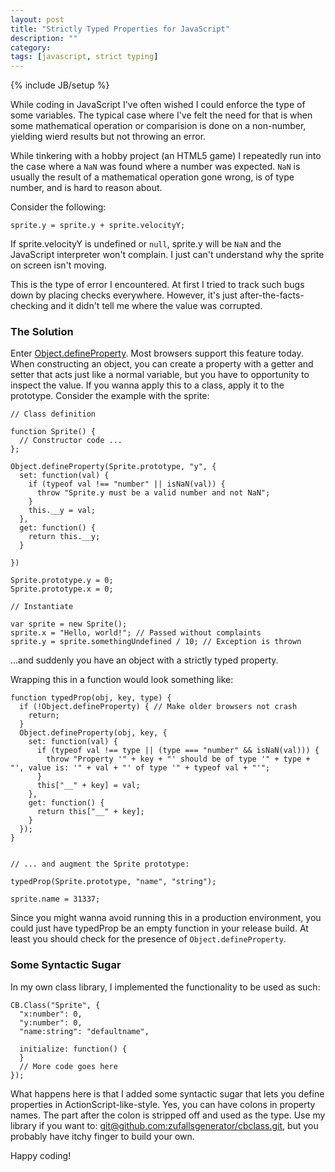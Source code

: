 ```yaml
---
layout: post
title: "Strictly Typed Properties for JavaScript"
description: ""
category: 
tags: [javascript, strict typing]
---
```

{% include JB/setup %}

While coding in JavaScript I've often wished I could enforce the type of some variables.
The typical case where I've felt the need for that is when some mathematical operation or comparision is
done on a non-number, yielding wierd results but not throwing an error.

While tinkering with a hobby project (an HTML5 game) I repeatedly run into the case where
a `NaN` was found where a number was expected. `NaN` is usually the result of a mathematical operation gone wrong,
is of type number, and is hard to reason about.

Consider the following:

    sprite.y = sprite.y + sprite.velocityY;

If sprite.velocityY is undefined or `null`, sprite.y will be `NaN` and the JavaScript interpreter won't complain. I just can't
understand why the sprite on screen isn't moving.

This is the type of error I encountered. At first I tried to track such bugs down by placing
checks everywhere. However, it's just after-the-facts-checking and it didn't tell me where the value was corrupted.

### The Solution

Enter [Object.defineProperty](https://developer.mozilla.org/en-US/docs/Web/JavaScript/Reference/Global_Objects/Object/defineProperty). Most browsers support this feature today. When constructing an object, you can create a property
with a getter and setter that acts just like a normal variable, but you have to opportunity to inspect the value. If you wanna apply this to a class, apply it to the prototype.
Consider the example with the sprite:

    // Class definition

    function Sprite() {
      // Constructor code ...
    };
  
    Object.defineProperty(Sprite.prototype, "y", {
      set: function(val) {
        if (typeof val !== "number" || isNaN(val)) {
          throw "Sprite.y must be a valid number and not NaN";
        }
        this.__y = val;
      },
      get: function() {
        return this.__y;
      }
    
    })
    
    Sprite.prototype.y = 0;
    Sprite.prototype.x = 0;
    
    // Instantiate
  
    var sprite = new Sprite();
    sprite.x = "Hello, world!"; // Passed without complaints
    sprite.y = sprite.somethingUndefined / 10; // Exception is thrown

...and suddenly you have an object with a strictly typed property.

Wrapping this in a function would look something like:

    function typedProp(obj, key, type) {
      if (!Object.defineProperty) { // Make older browsers not crash
        return;
      }
      Object.defineProperty(obj, key, {
        set: function(val) {
          if (typeof val !== type || (type === "number" && isNaN(val))) {
            throw "Property '" + key + "' should be of type '" + type + "', value is: '" + val + "' of type '" + typeof val + "'";
          }
          this["__" + key] = val;
        },
        get: function() {
          return this["__" + key];
        }
      });
    }
    
    
    // ... and augment the Sprite prototype:
    
    typedProp(Sprite.prototype, "name", "string");
    
    sprite.name = 31337;


Since you might wanna avoid running this in a production environment, you could just have typedProp be an empty function in your release build.
At least you should check for the presence of `Object.defineProperty`.

### Some Syntactic Sugar

In my own class library, I implemented the functionality to be used as such:

    CB.Class("Sprite", {
      "x:number": 0,
      "y:number": 0,
      "name:string": "defaultname",
      
      initialize: function() {
      }
      // More code goes here
    });
  
What happens here is that I added some syntactic sugar that lets you define properties in ActionScript-like-style.
Yes, you can have colons in property names. The part after the colon is stripped off and used as the type.
Use my library if you want to: [git@github.com:zufallsgenerator/cbclass.git](https://github.com/zufallsgenerator/cbclass), but you probably have itchy finger to build your own.

Happy coding!
